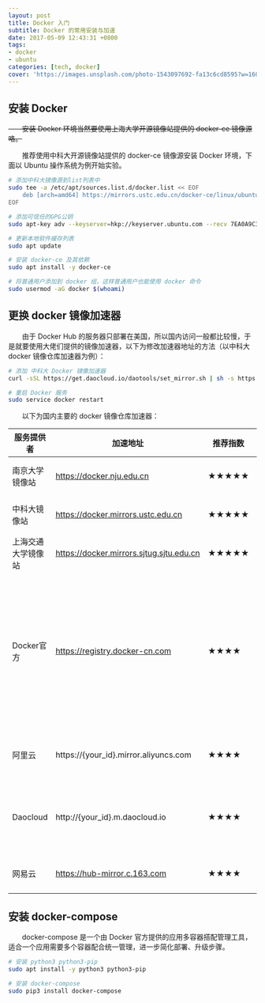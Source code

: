 ```yaml
---
layout: post
title: Docker 入门
subtitle: Docker 的常用安装与加速
date: 2017-05-09 12:43:31 +0800
tags:
- docker 
- ubuntu
categories: [tech, docker]
cover: 'https://images.unsplash.com/photo-1543097692-fa13c6cd8595?w=1600&h=900'
---
```


## 安装 Docker

~~&emsp;&emsp;安装 Docker 环境当然要使用上海大学开源镜像站提供的 docker-ce 镜像源咯。~~ 

&emsp;&emsp;推荐使用中科大开源镜像站提供的 docker-ce 镜像源安装 Docker 环境，下面以 Ubuntu 操作系统为例开始实验。

```bash
# 添加中科大镜像源到list列表中
sudo tee -a /etc/apt/sources.list.d/docker.list << EOF
    deb [arch=amd64] https://mirrors.ustc.edu.cn/docker-ce/linux/ubuntu/ $(lsb_release -c --short) stable
EOF

# 添加可信任的GPG公钥
sudo apt-key adv --keyserver=hkp://keyserver.ubuntu.com --recv 7EA0A9C3F273FCD8

# 更新本地软件缓存列表
sudo apt update

# 安装 docker-ce 及其依赖
sudo apt install -y docker-ce

# 将普通用户添加到 docker 组，这样普通用户也能使用 docker 命令
sudo usermod -aG docker $(whoami)
```

## 更换 docker 镜像加速器

&emsp;&emsp;由于 Docker Hub 的服务器只部署在美国，所以国内访问一般都比较慢，于是就要使用大佬们提供的镜像加速器，以下为修改加速器地址的方法（以中科大 docker 镜像仓库加速器为例）：

```bash
# 添加 中科大 Docker 镜像加速器
curl -sSL https://get.daocloud.io/daotools/set_mirror.sh | sh -s https://docker.mirrors.ustc.edu.cn/

# 重启 Docker 服务
sudo service docker restart
```

&emsp;&emsp;以下为国内主要的 docker 镜像仓库加速器：

| 服务提供者 | 加速地址 | 推荐指数 | 备注 |
| ---- | ---- | ---- | ---- |
| 南京大学镜像站 | https://docker.nju.edu.cn | ★★★★★ | 无任何限制 |
| 中科大镜像站 | https://docker.mirrors.ustc.edu.cn | ★★★★★ | 无任何限制 |
| 上海交通大学镜像站 | https://docker.mirrors.sjtug.sjtu.edu.cn | ★★★★★ | 无任何限制 |
| Docker官方 | https://registry.docker-cn.com | ★★★★ | 无任何限制，由于服务器在香港阿里云，和阿里云差不多 |
| 阿里云 | https://{your_id}.mirror.aliyuncs.com | ★★★★ | 某些时候会限速 |
| Daocloud |  http://{your_id}.m.daocloud.io | ★★★★ | 大部分时候网速还是可以的 |
| 网易云 | https://hub-mirror.c.163.com  | ★★★★ | 没有尝试过 |

## 安装 docker-compose

&emsp;&emsp;docker-compose 是一个由 Docker 官方提供的应用多容器搭配管理工具，适合一个应用需要多个容器配合统一管理，进一步简化部署、升级步骤。

```bash
# 安装 python3 python3-pip
sudo apt install -y python3 python3-pip

# 安装 docker-compose
sudo pip3 install docker-compose
```
